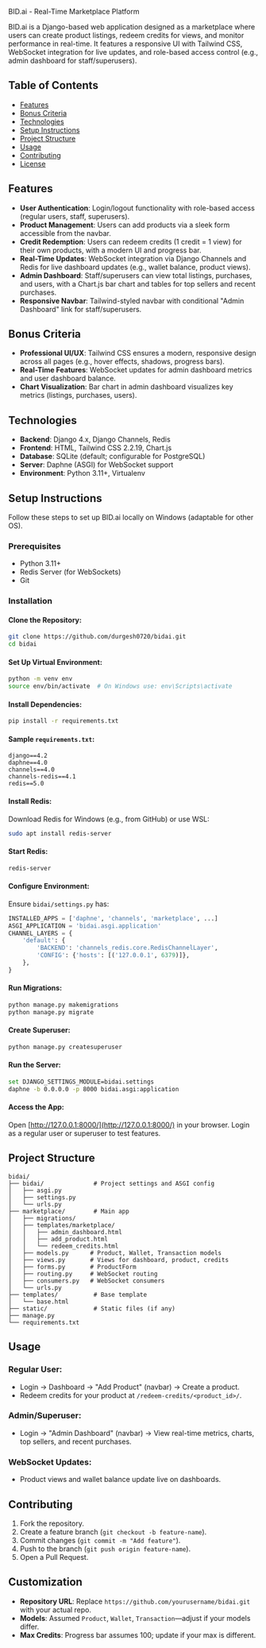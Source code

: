 BID.ai - Real-Time Marketplace Platform

BID.ai is a Django-based web application designed as a marketplace where users can create product listings, redeem credits for views, and monitor performance in real-time. It features a responsive UI with Tailwind CSS, WebSocket integration for live updates, and role-based access control (e.g., admin dashboard for staff/superusers).

## Table of Contents
- [Features](#features)
- [Bonus Criteria](#bonus-criteria)
- [Technologies](#technologies)
- [Setup Instructions](#setup-instructions)
- [Project Structure](#project-structure)
- [Usage](#usage)
- [Contributing](#contributing)
- [License](#license)

## Features
- **User Authentication**: Login/logout functionality with role-based access (regular users, staff, superusers).
- **Product Management**: Users can add products via a sleek form accessible from the navbar.
- **Credit Redemption**: Users can redeem credits (1 credit = 1 view) for their own products, with a modern UI and progress bar.
- **Real-Time Updates**: WebSocket integration via Django Channels and Redis for live dashboard updates (e.g., wallet balance, product views).
- **Admin Dashboard**: Staff/superusers can view total listings, purchases, and users, with a Chart.js bar chart and tables for top sellers and recent purchases.
- **Responsive Navbar**: Tailwind-styled navbar with conditional "Admin Dashboard" link for staff/superusers.

## Bonus Criteria
- **Professional UI/UX**: Tailwind CSS ensures a modern, responsive design across all pages (e.g., hover effects, shadows, progress bars).
- **Real-Time Features**: WebSocket updates for admin dashboard metrics and user dashboard balance.
- **Chart Visualization**: Bar chart in admin dashboard visualizes key metrics (listings, purchases, users).

## Technologies
- **Backend**: Django 4.x, Django Channels, Redis
- **Frontend**: HTML, Tailwind CSS 2.2.19, Chart.js
- **Database**: SQLite (default; configurable for PostgreSQL)
- **Server**: Daphne (ASGI) for WebSocket support
- **Environment**: Python 3.11+, Virtualenv

## Setup Instructions
Follow these steps to set up BID.ai locally on Windows (adaptable for other OS).

### Prerequisites
- Python 3.11+
- Redis Server (for WebSockets)
- Git

### Installation
#### Clone the Repository:
```bash
git clone https://github.com/durgesh0720/bidai.git
cd bidai
```

#### Set Up Virtual Environment:
```bash
python -m venv env
source env/bin/activate  # On Windows use: env\Scripts\activate
```

#### Install Dependencies:
```bash
pip install -r requirements.txt
```

#### Sample `requirements.txt`:
```text
django==4.2
daphne==4.0
channels==4.0
channels-redis==4.1
redis==5.0
```

#### Install Redis:
Download Redis for Windows (e.g., from GitHub) or use WSL:
```bash
sudo apt install redis-server
```

#### Start Redis:
```bash
redis-server
```

#### Configure Environment:
Ensure `bidai/settings.py` has:
```python
INSTALLED_APPS = ['daphne', 'channels', 'marketplace', ...]
ASGI_APPLICATION = 'bidai.asgi.application'
CHANNEL_LAYERS = {
    'default': {
        'BACKEND': 'channels_redis.core.RedisChannelLayer',
        'CONFIG': {'hosts': [('127.0.0.1', 6379)]},
    },
}
```

#### Run Migrations:
```bash
python manage.py makemigrations
python manage.py migrate
```

#### Create Superuser:
```bash
python manage.py createsuperuser
```

#### Run the Server:
```bash
set DJANGO_SETTINGS_MODULE=bidai.settings
daphne -b 0.0.0.0 -p 8000 bidai.asgi:application
```

#### Access the App:
Open [http://127.0.0.1:8000/](http://127.0.0.1:8000/) in your browser.
Login as a regular user or superuser to test features.

## Project Structure
```
bidai/
├── bidai/              # Project settings and ASGI config
│   ├── asgi.py
│   ├── settings.py
│   └── urls.py
├── marketplace/        # Main app
│   ├── migrations/
│   ├── templates/marketplace/
│   │   ├── admin_dashboard.html
│   │   ├── add_product.html
│   │   └── redeem_credits.html
│   ├── models.py      # Product, Wallet, Transaction models
│   ├── views.py       # Views for dashboard, product, credits
│   ├── forms.py       # ProductForm
│   ├── routing.py     # WebSocket routing
│   ├── consumers.py   # WebSocket consumers
│   └── urls.py
├── templates/          # Base template
│   └── base.html
├── static/             # Static files (if any)
├── manage.py
└── requirements.txt
```

## Usage
### Regular User:
- Login → Dashboard → "Add Product" (navbar) → Create a product.
- Redeem credits for your product at `/redeem-credits/<product_id>/`.

### Admin/Superuser:
- Login → "Admin Dashboard" (navbar) → View real-time metrics, charts, top sellers, and recent purchases.

### WebSocket Updates:
- Product views and wallet balance update live on dashboards.

## Contributing
1. Fork the repository.
2. Create a feature branch (`git checkout -b feature-name`).
3. Commit changes (`git commit -m "Add feature"`).
4. Push to the branch (`git push origin feature-name`).
5. Open a Pull Request.

## Customization
- **Repository URL**: Replace `https://github.com/yourusername/bidai.git` with your actual repo.
- **Models**: Assumed `Product`, `Wallet`, `Transaction`—adjust if your models differ.
- **Max Credits**: Progress bar assumes 100; update if your max is different.

